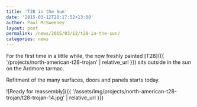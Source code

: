 ```yaml
---
title: 'T28 in the Sun'
date: '2015-03-12T20:17:52+13:00'
author: Paul McSweeney
layout: post
permalink: /news/2015/03/12/t28-in-the-sun/
categories: news
---
```


For the first time in a little while, the now freshly painted [T28]({{ '/projects/north-american-t28-trojan' | relative_url }}) sits outside in the sun on the Ardmore tarmac. 

Refitment of the many surfaces, doors and panels starts today.

![Ready for reassembly]({{ '/assets/img/projects/north-american-t28-trojan/t28-trojan-14.jpg' | relative_url }})
